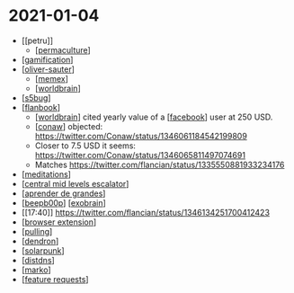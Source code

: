 # 2021-01-04

- [[petru]]
  - [[permaculture]]
- [[gamification]]
- [[oliver-sauter]]
  - [[memex]]
  - [[worldbrain]]
- [[s5bug]]
- [[flanbook]]
  - [[worldbrain]] cited yearly value of a [[facebook]] user at 250 USD.
  - [[conaw]] objected: https://twitter.com/Conaw/status/1346061184542199809
  - Closer to 7.5 USD it seems: https://twitter.com/Conaw/status/1346065811497074691
  - Matches https://twitter.com/flancian/status/1335550881933234176
- [[meditations]]
- [[central mid levels escalator]]
- [[aprender de grandes]]
- [[beepb00p]] [[exobrain]]
- [[17:40]] https://twitter.com/flancian/status/1346134251700412423
 - [[browser extension]]
- [[pulling]]
- [[dendron]]
- [[solarpunk]]
- [[distdns]]
- [[marko]]
- [[feature requests]]

[//begin]: # "Autogenerated link references for markdown compatibility"
[permaculture]: ../permaculture "Permaculture"
[gamification]: ../Gamification "Gamification"
[oliver-sauter]: ../oliver-sauter "Oliver Sauter"
[memex]: ../memex "Memex"
[worldbrain]: ../worldbrain "Worldbrain"
[s5bug]: ../s5bug "S5bug"
[flanbook]: ../flanbook "Flanbook"
[facebook]: ../facebook "Facebook"
[conaw]: ../conaw "Conaw"
[meditations]: ../meditations "Meditations"
[central mid levels escalator]: ../central-mid-levels-escalator "Central Mid Levels Escalator"
[aprender de grandes]: ../aprender-de-grandes "Aprender De Grandes"
[beepb00p]: ../beepb00p "Beepb00p"
[exobrain]: ../exobrain "Exobrain"
[browser extension]: ../browser-extension "Browser Extension"
[pulling]: ../pulling "Pulling"
[dendron]: ../dendron "Dendron"
[solarpunk]: ../solarpunk "Solarpunk"
[distdns]: ../distdns "Distdns"
[marko]: ../marko "Marko"
[feature requests]: ../feature-requests "Feature Requests"
[//end]: # "Autogenerated link references"